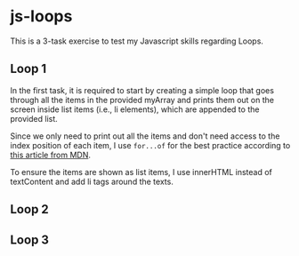 # js-loops

This is a 3-task exercise to test my Javascript skills regarding Loops.

## Loop 1

In the first task, it is required to start by creating a simple loop that goes through all the items in the provided myArray
and prints them out on the screen inside list items (i.e., li elements), which are appended to the provided list.

Since we only need to print out all the items and don't need access to the index position of each item, I use `for...of` for the best practice according to [this article from MDN](https://developer.mozilla.org/en-US/docs/Learn/JavaScript/Building_blocks/Looping_code#which_loop_type_should_you_use).

To ensure the items are shown as list items, I use innerHTML instead of textContent and add li tags around the texts.


## Loop 2

## Loop 3
